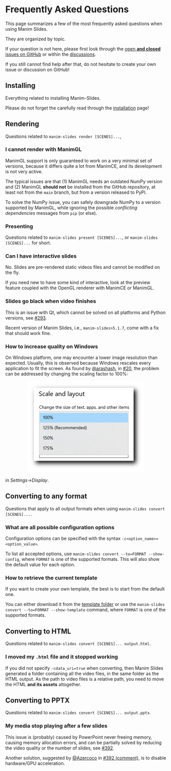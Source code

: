 # Frequently Asked Questions

This page summarizes a few of the most frequently asked questions
when using Manim Slides.

They are organized by topic.

If your question is not here, please first look through the
[open **and closed** issues on GitHub](https://github.com/jeertmans/manim-slides/issues?q=is%3Aissue)
or within the [discussions](https://github.com/jeertmans/manim-slides/discussions).

If you still cannot find help after that, do not hesitate to create
your own issue or discussion on GitHub!

## Installing

Everything related to installing Manim-Slides.

Please do not forget the carefully read through
the [installation](/installation) page!

## Rendering

Questions related to `manim-slides render [SCENES]...`,

### I cannot render with ManimGL

ManimGL support is only guaranteed to work
on a very minimal set of versions, because it differs quite a lot from ManimCE,
and its development is not very active.

The typical issues are that (1) ManimGL needs an outdated NumPy version
and (2) ManimGL **should not** be installed from the GitHub repository,
at least not from the `main` branch, but from a version released to PyPI.

To solve the NumPy issue, you can safely downgrade NumPy to a version supported
by ManimGL,
while ignoring the possible *conflicting dependencies* messages from `pip` (or else).

### Presenting

Questions related to `manim-slides present [SCENES]...`,
or `manim-slides [SCENES]...` for short.

### Can I have interactive slides

No. Slides are pre-rendered static videos files
and cannot be modified on the fly.

If you need new to have some kind of interactive, look
at the preview feature coupled with the OpenGL renderer
with ManimCE or ManimGL.

### Slides go black when video finishes

This is an issue with Qt,
which cannot be solved on all platforms and Python versions,
see [#293](https://github.com/jeertmans/manim-slides/issues/293).

Recent version of Manim Slides, i.e., `manim-slides>5.1.7`, come
with a fix that should work fine.

### How to increase quality on Windows

On Windows platform, one may encounter a lower image resolution than expected.
Usually, this is observed because Windows rescales every application to
fit the screen.
As found by [@arashash](https://github.com/arashash),
in [#20](https://github.com/jeertmans/manim-slides/issues/20),
the problem can be addressed by changing the scaling factor to 100%:

<p align="center">
  <img
    alt="Windows Fix Scaling"
    src="https://raw.githubusercontent.com/jeertmans/manim-slides/main/static/windows_quality_fix.png"
  >
</p>

in *Settings*->*Display*.

## Converting to any format

Questions that apply to all output formats when using
`manim-slides convert [SCENES]...`.

### What are all possible configuration options

Configuration options can be specified with the syntax
`-c<option_name>=<option_value>`.

To list all accepted options, use `manim-slides convert --to=FORMAT --show-config`,
where `FORMAT` is one of the supported formats.
This will also show the default value for each option.

### How to retrieve the current template

If you want to create your own template, the best is to start from the default one.

You can either download it from the
[template folder](https://github.com/jeertmans/manim-slides/tree/main/manim_slides/templates)
or use the `manim-slides convert --to=FORMAT --show-template` command,
where `FORMAT` is one of the supported formats.

## Converting to HTML

Questions related to `manim-slides convert [SCENES]... output.html`.

### I moved my `.html` file and it stopped working

If you did not specify `-cdata_uri=true` when converting,
then Manim Slides generated a folder containing all
the video files, in the same folder as the HTML
output. As the path to video files is a relative path,
you need to move the HTML **and its assets** altogether.

## Converting to PPTX

Questions related to `manim-slides convert [SCENES]... output.pptx`.

### My media stop playing after a few slides

This issue is (probably) caused by PowerPoint never freeing
memory, causing memory allocation errors, and can be partially
solved by reducing the video quality or the number of slides,
see [#392](https://github.com/jeertmans/manim-slides/issues/392).

Another solution, suggested by [@Azercoco](https://github.com/Azercoco) in
[#392 (comment)](https://github.com/jeertmans/manim-slides/issues/392#issuecomment-2368198106),
is to disable hardware/GPU acceleration.